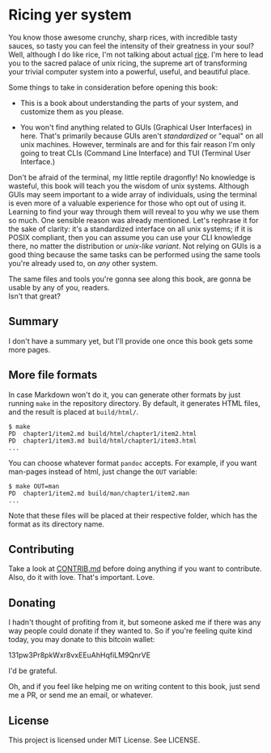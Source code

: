 # Ricing yer system

You know those awesome crunchy, sharp rices, with incredible
tasty sauces, so tasty you can feel the intensity of
their greatness in your soul? Well, although I do like
rice, I'm not talking about actual
[rice](http://i.imgur.com/n3pz44B.png). I'm here to lead you
to the sacred palace of unix ricing, the supreme art of transforming
your trivial computer system into a powerful, useful, and beautiful
place.

Some things to take in consideration before opening this book:

* This is a book about understanding the parts of your system,
and customize them as you please.

* You won't find anything related to GUIs (Graphical User Interfaces) in here.
That's primarily because GUIs aren't *standardized* or "equal"
on all unix machines. However, terminals are and for this fair reason
I'm only going to treat CLIs (Command Line Interface)
and TUI (Terminal User Interface.)

Don't be afraid of the terminal, my little reptile dragonfly!
No knowledge is wasteful, this book will teach you the wisdom of unix systems.
Although GUIs may seem important to a wide array of individuals,
using the terminal is even more of a valuable experience for those who opt
out of using it. Learning to find your way through them will reveal
to you why we use them so much.
One sensible reason was already mentioned. Let's rephrase it for the sake of
clarity: it's a standardized interface
on all unix systems; if it is POSIX compliant, then you can assume you can use your CLI knowledge
there, no matter the distribution or *unix-like variant*.
Not relying on GUIs is a good thing because the same tasks
can be performed using the same tools you're already
used to, on _any_ other system.

The same files and tools you're gonna see along this book,
are gonna be usable by any of you, readers.  
Isn't that great?

## Summary

I don't have a summary yet, but I'll provide one once this
book gets some more pages.

## More file formats

In case Markdown won't do it, you can generate other formats
by just running `make` in the repository directory. By default,
it generates HTML files, and the result is placed at `build/html/`.

    $ make
    PD  chapter1/item2.md build/html/chapter1/item2.html
    PD  chapter1/item3.md build/html/chapter1/item3.html
    ...

You can choose whatever format `pandoc` accepts. For example,
if you want man-pages instead of html, just change the `OUT` variable:

    $ make OUT=man
    PD  chapter1/item2.md build/man/chapter1/item2.man
    ...

Note that these files will be placed at their respective
folder, which has the format as its directory name.

## Contributing

Take a look at [CONTRIB.md](CONTRIB.md) before doing anything if you
want to contribute. Also, do it with love. That's important. Love.

## Donating

I hadn't thought of profiting from it, but someone asked me if there
was any way people could donate if they wanted to. So if you're feeling
quite kind today, you may donate to this bitcoin wallet:

131pw3Pr8pkWxr8vxEEuAhHqfiLM9QnrVE

I'd be grateful.

Oh, and if you feel like helping me on writing content to this
book, just send me a PR, or send me an email, or whatever.

## License

This project is licensed under MIT License. See LICENSE.


